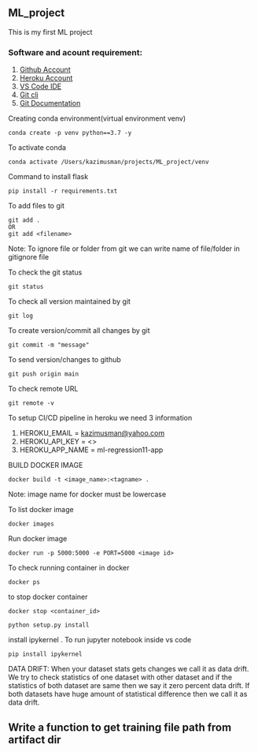 ## ML_project
This is my first ML project

### Software and acount requirement: 
1. [Github Account](https://github.com/)
2. [Heroku Account](https://id.heroku.com/login)
3. [VS Code IDE](https://code.visualstudio.com/download)
4. [Git cli](https://git-scm.com/downloads)
5. [Git Documentation](https://git-scm.com/docs/gittutorial)


Creating conda environment(virtual environment venv)

```
conda create -p venv python==3.7 -y 
```

To activate conda
```
conda activate /Users/kazimusman/projects/ML_project/venv
```


Command to install flask
```
pip install -r requirements.txt
```


To add files to git
```
git add .
OR 
git add <filename>
```

Note: To ignore file or folder from git we can write name of file/folder in gitignore file

To check the git status
```
git status
```
To check all version maintained by git
```
git log
```
To create version/commit all changes by git
```
git commit -m "message"
```
To send version/changes to github
```
git push origin main
```

To check remote URL
```
git remote -v
```
To setup CI/CD pipeline in heroku we need 3 information

1. HEROKU_EMAIL = kazimusman@yahoo.com
2. HEROKU_API_KEY = <>
3. HEROKU_APP_NAME = ml-regression11-app


BUILD DOCKER IMAGE
```
docker build -t <image_name>:<tagname> .
```

Note: image name for docker must be lowercase

To list docker image
```
docker images
```
Run docker image 
```
docker run -p 5000:5000 -e PORT=5000 <image id>
```
To check running container in docker
```
docker ps
```
to stop docker container
```
docker stop <container_id>
```

```
python setup.py install
```

install ipykernel . To run jupyter notebook inside vs code 
```
pip install ipykernel
```

DATA DRIFT:
When your dataset stats gets changes we call it as data drift.
We try to check statistics of one dataset with other dataset and if the statistics of both dataset are same then
we say it zero percent data drift. If both datasets have huge amount of statistical difference then we call it as 
data drift.  

## Write a function to get training file path from artifact dir